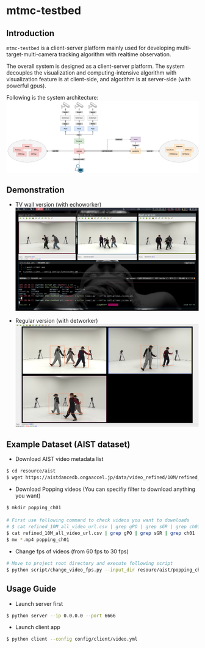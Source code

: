 # mtmc-testbed

## Introduction
`mtmc-testbed` is a client-server platform mainly used for developing multi-target-multi-camera tracking algorithm with realtime observation.

The overall system is designed as a client-server platform. The system decouples the visualization and computing-intensive algorithm with visualization feature is at client-side, and algorithm is at server-side (with powerful gpus).

Following is the system architecture:
![system architecture](imgs/system.png)

## Demonstration
- TV wall version (with echoworker)
![tvwall](imgs/tvwall-demo.png)

- Regular version (with detworker)
![client](imgs/client-demo.png)

## Example Dataset (AIST dataset)
- Download AIST video metadata list
```bash
$ cd resource/aist
$ wget https://aistdancedb.ongaaccel.jp/data/video_refined/10M/refined_10M_all_video_url.csv
```
- Download Popping videos (You can specifiy filter to download anything you want)
```bash
$ mkdir popping_ch01

# First use following command to check videos you want to downloads
# $ cat refined_10M_all_video_url.csv | grep gPO | grep sGR | grep ch01
$ cat refined_10M_all_video_url.csv | grep gPO | grep sGR | grep ch01 | xargs -I{} -P 4 wget {}
$ mv *.mp4 popping_ch01
```
- Change fps of videos (from 60 fps to 30 fps)
```bash
# Move to project root directory and execute following script
$ python script/change_video_fps.py --input_dir resoure/aist/popping_ch01
```

## Usage Guide
- Launch server first
```bash
$ python server --ip 0.0.0.0 --port 6666
```
- Launch client app
```bash
$ python client --config config/client/video.yml
```
